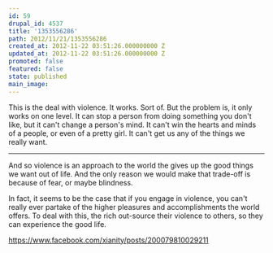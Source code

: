 ```yaml
---
id: 59
drupal_id: 4537
title: '1353556286'
path: 2012/11/21/1353556286
created_at: 2012-11-22 03:51:26.000000000 Z
updated_at: 2012-11-22 03:51:26.000000000 Z
promoted: false
featured: false
state: published
main_image: 
---
```

This is the deal with violence. It works. Sort of. But the problem is, it only works on one level. It can stop a person from doing something you don't like, but it can't change a person's mind. It can't win the hearts and minds of a people, or even of a pretty girl. It can't get us any of the things we really want.

---

And so violence is an approach to the world the gives up the good things we want out of life. And the only reason we would make that trade-off is because of fear, or maybe blindness.

In fact, it seems to be the case that if you engage in violence, you can't really ever partake of the higher pleasures and accomplishments the world offers. To deal with this, the rich out-source their violence to others, so they can experience the good life.

https://www.facebook.com/xianity/posts/200079810029211
